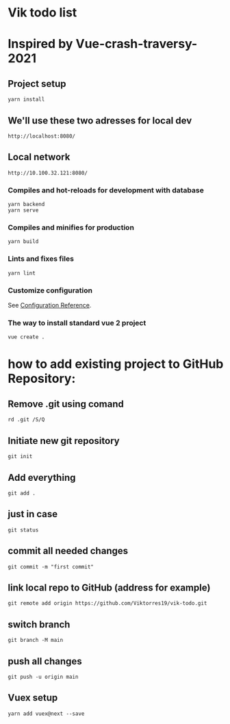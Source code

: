 # Vik todo list
# Inspired by Vue-crash-traversy-2021

## Project setup
```
yarn install
```
## We'll use these two adresses for local dev
```
http://localhost:8080/
```
## Local network
```
http://10.100.32.121:8080/
```

### Compiles and hot-reloads for development with database
```
yarn backend
yarn serve
```

### Compiles and minifies for production
```
yarn build
```

### Lints and fixes files
```
yarn lint
```

### Customize configuration
See [Configuration Reference](https://cli.vuejs.org/config/).
### The way to install standard vue 2 project
```
vue create .
```

# how to add existing project to GitHub Repository:
## Remove .git using comand
```
rd .git /S/Q
```
## Initiate new git repository
```
git init
```
## Add everything
```
git add .
```
## just in case
```
git status
```
## commit all needed changes
```
git commit -m "first commit"
```
## link local repo to GitHub (address for example)
```
git remote add origin https://github.com/Viktorres19/vik-todo.git
```
## switch branch
```
git branch -M main
```
## push all changes
```
git push -u origin main
```
## Vuex setup
```
yarn add vuex@next --save
```